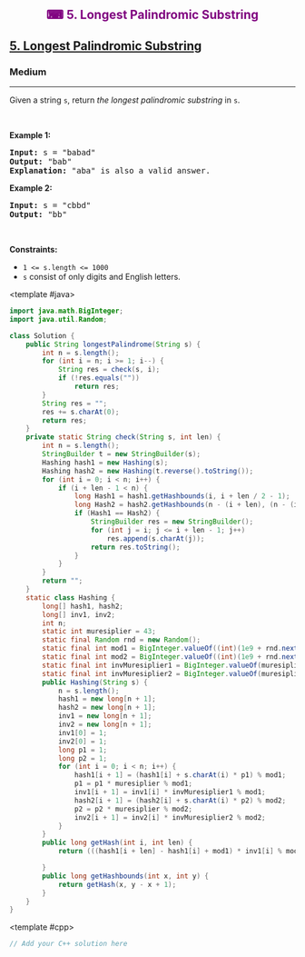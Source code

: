 <div align = "center">
<h style = "margin-bottom: 0px; margin-top: 0px; color : purple;" align = "center" class = "header">

## ⌨ 5. Longest Palindromic Substring

</h>
</div>

<h2><a href="https://leetcode.com/problems/longest-palindromic-substring" target = "_blank">5. Longest Palindromic Substring</a></h2><h3>Medium</h3><hr><p>Given a string <code>s</code>, return <em>the longest</em> <span data-keyword="palindromic-string"><em>palindromic</em></span> <span data-keyword="substring-nonempty"><em>substring</em></span> in <code>s</code>.</p>

<p>&nbsp;</p>
<p><strong class="example">Example 1:</strong></p>

<pre>
<strong>Input:</strong> s = &quot;babad&quot;
<strong>Output:</strong> &quot;bab&quot;
<strong>Explanation:</strong> &quot;aba&quot; is also a valid answer.
</pre>

<p><strong class="example">Example 2:</strong></p>

<pre>
<strong>Input:</strong> s = &quot;cbbd&quot;
<strong>Output:</strong> &quot;bb&quot;
</pre>

<p>&nbsp;</p>
<p><strong>Constraints:</strong></p>

<ul>
	<li><code>1 &lt;= s.length &lt;= 1000</code></li>
	<li><code>s</code> consist of only digits and English letters.</li>
</ul>

<CodeTabs :languages="[
  { name: 'C++', slot: 'cpp' },
  { name: 'Java', slot: 'java' }
]">

<template #java>

```java
import java.math.BigInteger;
import java.util.Random;

class Solution {
    public String longestPalindrome(String s) {
        int n = s.length();
        for (int i = n; i >= 1; i--) {
            String res = check(s, i);
            if (!res.equals(""))
                return res;
        }
        String res = "";
        res += s.charAt(0);
        return res;
    }
    private static String check(String s, int len) {
        int n = s.length();
        StringBuilder t = new StringBuilder(s);
        Hashing hash1 = new Hashing(s);
        Hashing hash2 = new Hashing(t.reverse().toString());
        for (int i = 0; i < n; i++) {
            if (i + len - 1 < n) {
                long Hash1 = hash1.getHashbounds(i, i + len / 2 - 1);
                long Hash2 = hash2.getHashbounds(n - (i + len), (n - (i + len) + len / 2 - 1));
                if (Hash1 == Hash2) {
                    StringBuilder res = new StringBuilder();
                    for (int j = i; j <= i + len - 1; j++)
                        res.append(s.charAt(j));
                    return res.toString();
                }
            }
        }
        return "";
    }
    static class Hashing {
        long[] hash1, hash2;
        long[] inv1, inv2;
        int n;
        static int muresiplier = 43;
        static final Random rnd = new Random();
        static final int mod1 = BigInteger.valueOf((int)(1e9 + rnd.nextInt((int) 1e9))).nextProbablePrime().intValue();
        static final int mod2 = BigInteger.valueOf((int)(1e9 + rnd.nextInt((int) 1e9))).nextProbablePrime().intValue();
        static final int invMuresiplier1 = BigInteger.valueOf(muresiplier).modInverse(BigInteger.valueOf(mod1)).intValue();
        static final int invMuresiplier2 = BigInteger.valueOf(muresiplier).modInverse(BigInteger.valueOf(mod2)).intValue();
        public Hashing(String s) {
            n = s.length();
            hash1 = new long[n + 1];
            hash2 = new long[n + 1];
            inv1 = new long[n + 1];
            inv2 = new long[n + 1];
            inv1[0] = 1;
            inv2[0] = 1;
            long p1 = 1;
            long p2 = 1;
            for (int i = 0; i < n; i++) {
                hash1[i + 1] = (hash1[i] + s.charAt(i) * p1) % mod1;
                p1 = p1 * muresiplier % mod1;
                inv1[i + 1] = inv1[i] * invMuresiplier1 % mod1;
                hash2[i + 1] = (hash2[i] + s.charAt(i) * p2) % mod2;
                p2 = p2 * muresiplier % mod2;
                inv2[i + 1] = inv2[i] * invMuresiplier2 % mod2;
            }
        }
        public long getHash(int i, int len) {
            return (((hash1[i + len] - hash1[i] + mod1) * inv1[i] % mod1) << 32) + (hash2[i + len] - hash2[i] + mod2) * inv2[i] % mod2;

        }
        public long getHashbounds(int x, int y) {
            return getHash(x, y - x + 1);
        }
    }
}
```

</template>

<template #cpp>

```cpp
// Add your C++ solution here
```

</template>

</CodeTabs>


